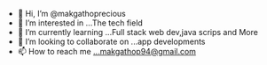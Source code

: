 - 👋 Hi, I’m @makgathoprecious
- 👀 I’m interested in ...The tech field
- 🌱 I’m currently learning ...Full stack web dev,java scrips and More
- 💞️ I’m looking to collaborate on ...app developments
- 📫 How to reach me ...makgathop94@gmail.com

<!---
makgathoprecious/makgathoprecious is a ✨ special ✨ repository because its `README.md` (this file) appears on your GitHub profile.
You can click the Preview link to take a look at your changes.
--->
